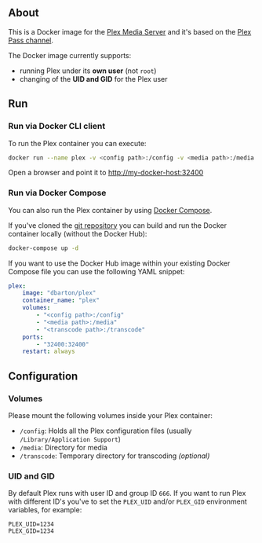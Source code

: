 ## About

This is a Docker image for the [Plex Media Server](http://plex.tv/) and it's based on the [Plex Pass channel](https://plex.tv/downloads?channel=plexpass).

The Docker image currently supports:

* running Plex under its __own user__ (not `root`)
* changing of the __UID and GID__ for the Plex user

## Run

### Run via Docker CLI client

To run the Plex container you can execute:

```bash
docker run --name plex -v <config path>:/config -v <media path>:/media -p 32400:32400 dbarton/plex
```

Open a browser and point it to [http://my-docker-host:32400](http://my-docker-host:32400)

### Run via Docker Compose

You can also run the Plex container by using [Docker Compose](https://www.docker.com/docker-compose).

If you've cloned the [git repository](https://github.com/domibarton/docker-plex) you can build and run the Docker container locally (without the Docker Hub):

```bash
docker-compose up -d
```

If you want to use the Docker Hub image within your existing Docker Compose file you can use the following YAML snippet:

```yaml
plex:
    image: "dbarton/plex"
    container_name: "plex"
    volumes:
        - "<config path>:/config"
        - "<media path>:/media"
        - "<transcode path>:/transcode"
    ports:
        - "32400:32400"
    restart: always
```

## Configuration

### Volumes

Please mount the following volumes inside your Plex container:

* `/config`: Holds all the Plex configuration files (usually `/Library/Application Support`)
* `/media`: Directory for media
* `/transcode`: Temporary directory for transcoding _(optional)_

### UID and GID

By default Plex runs with user ID and group ID `666`.
If you want to run Plex with different ID's you've to set the `PLEX_UID` and/or `PLEX_GID` environment variables, for example:

```
PLEX_UID=1234
PLEX_GID=1234
```